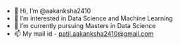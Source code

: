 - 👋 Hi, I’m @aakanksha2410
- 👀 I’m interested in Data Science and Machine Learning
- 🌱 I’m currently pursuing Masters in Data Science
- 📫 My mail id - patil.aakanksha2410@gmail.com

<!---
aakanksha2410/aakanksha2410 is a ✨ special ✨ repository because its `README.md` (this file) appears on your GitHub profile.
You can click the Preview link to take a look at your changes.
--->
